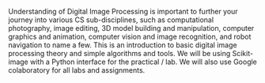 
Understanding of Digital Image Processing is important to further your journey into various CS sub-disciplines, such as computational photography, image editing, 3D model building and manipulation, computer graphics and animation, computer vision and image recognition, and robot navigation to name a few. This is an introduction to basic digital image processing theory and simple algorithms and tools. We will be using Scikit-image with a Python interface for the practical / lab. We will also use Google colaboratory for all labs and assignments.
